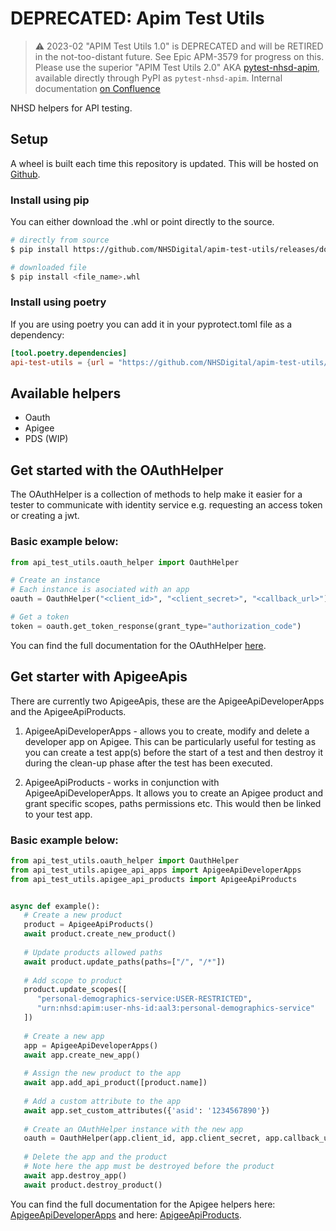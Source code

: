 # DEPRECATED: Apim Test Utils


> :warning: 2023-02 "APIM Test Utils 1.0" is DEPRECATED and will be RETIRED in the not-too-distant future. See Epic APM-3579 for progress on this.
> Please use the superior "APIM Test Utils 2.0" AKA [pytest-nhsd-apim](https://github.com/NHSDigital/pytest-nhsd-apim), available directly through PyPI as `pytest-nhsd-apim`. Internal documentation [on Confluence](https://nhsd-confluence.digital.nhs.uk/display/APM/APIM+Test+Utils+2.0+plugin)

NHSD helpers for API testing.

## Setup
A wheel is built each time this repository is updated. This will be hosted on [Github](https://github.com/NHSDigital/apim-test-utils/releases).

### Install using pip
You can either download the .whl or point directly to the source.
```bash
# directly from source
$ pip install https://github.com/NHSDigital/apim-test-utils/releases/download/<version>/<file_name>.whl

# downloaded file
$ pip install <file_name>.whl
```

### Install using poetry
If you are using poetry you can add it in your pyprotect.toml file as a dependency:
```toml
[tool.poetry.dependencies]
api-test-utils = {url = "https://github.com/NHSDigital/apim-test-utils/releases/download/<version>/<file_name>.whl"}
```

## Available helpers
* Oauth
* Apigee
* PDS (WIP)


## Get started with the OAuthHelper
The OAuthHelper is a collection of methods to help make it easier for a tester to communicate with identity service 
e.g. requesting an access token or creating a jwt.

### Basic example below:
```python
from api_test_utils.oauth_helper import OauthHelper

# Create an instance
# Each instance is asociated with an app
oauth = OauthHelper("<client_id>", "<client_secret>", "<callback_url>")

# Get a token
token = oauth.get_token_response(grant_type="authorization_code")
```

You can find the full documentation for the OAuthHelper [here](https://nhsd-confluence.digital.nhs.uk/display/APM/Making+use+of+the+OAuth+helper).

## Get starter with ApigeeApis
There are currently two ApigeeApis, these are the ApigeeApiDeveloperApps and the ApigeeApiProducts.

1. ApigeeApiDeveloperApps - allows you to create, modify and delete a developer app on Apigee. This can be particularly 
useful for testing as you can create a test app(s) before the start of a test and then destroy it 
during the clean-up phase after the test has been executed.

2. ApigeeApiProducts - works in conjunction with ApigeeApiDeveloperApps. It allows you to create an Apigee product and grant specific 
   scopes, paths permissions etc. This would then be linked to your test app.
   
### Basic example below:
```python
from api_test_utils.oauth_helper import OauthHelper
from api_test_utils.apigee_api_apps import ApigeeApiDeveloperApps
from api_test_utils.apigee_api_products import ApigeeApiProducts


async def example():
   # Create a new product
   product = ApigeeApiProducts()
   await product.create_new_product()
   
   # Update products allowed paths
   await product.update_paths(paths=["/", "/*"])
   
   # Add scope to product
   product.update_scopes([
      "personal-demographics-service:USER-RESTRICTED", 
      "urn:nhsd:apim:user-nhs-id:aal3:personal-demographics-service"
   ])
   
   # Create a new app
   app = ApigeeApiDeveloperApps()
   await app.create_new_app()
   
   # Assign the new product to the app
   await app.add_api_product([product.name])
   
   # Add a custom attribute to the app
   await app.set_custom_attributes({'asid': '1234567890'})
   
   # Create an OAuthHelper instance with the new app
   oauth = OauthHelper(app.client_id, app.client_secret, app.callback_url)
   
   # Delete the app and the product
   # Note here the app must be destroyed before the product
   await app.destroy_app()
   await product.destroy_product()
```

You can find the full documentation for the Apigee helpers here: [ApigeeApiDeveloperApps](https://nhsd-confluence.digital.nhs.uk/display/APM/Creating+automatic+Apigee+test+applications) 
and here: [ApigeeApiProducts](https://nhsd-confluence.digital.nhs.uk/display/APM/Creating+automatic+Apigee+test+products).
